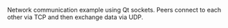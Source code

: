 Network communication example using Qt sockets.
Peers connect to each other via TCP and then exchange data via UDP.
